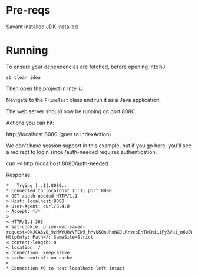 # Pre-reqs

Savant installed
JDK installed

# Running

To ensure your dependencies are fetched, before opening IntelliJ

`sb clean idea`

Then open the project in IntelliJ

Navigate to the `PrimeTest` class and run it as a Java application.

The web server should now be running on port 8080.

Actions you can hit:

http://localhost:8080 (goes to IndexAction)

We don't have session support in this example, but if you go here, you'll see a redirect to login since /auth-needed requires authentication.

curl -v http://localhost:8080/auth-needed

Response:

```
*   Trying [::1]:8080...
* Connected to localhost (::1) port 8080
> GET /auth-needed HTTP/1.1
> Host: localhost:8080
> User-Agent: curl/8.4.0
> Accept: */*
> 
< HTTP/1.1 302 
< set-cookie: prime-mvc-saved-request=QkJCA3yO_9zMWYUHvVRCN9_hMvUKQnUhxWXJLRrvcsEhTWCniLiFy3Vai_m6uBWHuUH4rGwzclpXG0xPm8BK98_zppl6NScBP2gVnpeMU0UUEtyN; HttpOnly; Path=/; SameSite=Strict
< content-length: 0
< location: /
< connection: keep-alive
< cache-control: no-cache
< 
* Connection #0 to host localhost left intact
```